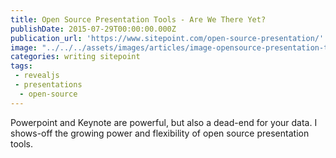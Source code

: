 ```yaml
---
title: Open Source Presentation Tools - Are We There Yet?
publishDate: 2015-07-29T00:00:00.000Z
publication_url: 'https://www.sitepoint.com/open-source-presentation/'
image: "../../../assets/images/articles/image-opensource-presentation-tools.jpg"
categories: writing sitepoint
tags:
 - revealjs
 - presentations
  - open-source
---
```


Powerpoint and Keynote are powerful, but also a dead-end for your data. I shows-off the growing power and flexibility of open source presentation tools.
